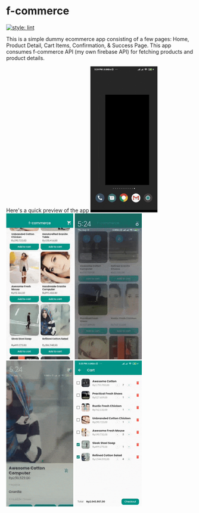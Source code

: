 # f-commerce

[![style: lint](https://img.shields.io/badge/style-lint-4BC0F5.svg)](https://pub.dev/packages/lint)

This is a simple dummy ecommerce app consisting of a few pages: Home, Product Detail, Cart Items, Confirmation, & Success Page.
This app consumes f-commerce API (my own firebase API) for fetching products and product details.

Here's a quick preview of the app
<img src="/images/1.gif" width="180" height="392">   <img src="/images/2.gif" width="180" height="392">   <img src="/images/3.gif" width="180" height="392">  <img src="/images/4.gif" width="180" height="392">  <img src="/images/5.gif" width="180" height="392">
